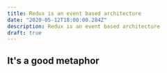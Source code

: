 ```yaml
---
title: Redux is an event based architecture
date: "2020-05-12T18:00:00.284Z"
description: Redux is an event based architecture
draft: true
---
```


## It's a good metaphor